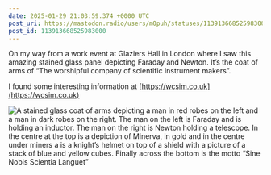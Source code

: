 ```yaml
---
date: 2025-01-29 21:03:59.374 +0000 UTC
post_uri: https://mastodon.radio/users/m0puh/statuses/113913668525983000
post_id: 113913668525983000
---
```

On my way from a work event at Glaziers Hall in London where I saw this amazing stained glass panel depicting Faraday and Newton. It’s the coat of arms of “The worshipful company of scientific instrument makers”.

I found some interesting information at [https://wcsim.co.uk](https://wcsim.co.uk)


![A stained glass coat of arms depicting a man in red robes on the left and a man in dark robes on the right. The man on the left is Faraday and is holding an inductor. The man on the right is Newton holding a telescope. In the centre at the top is a depiction of Minerva, in gold and in the centre under miners a is a knight’s helmet on top of a shield with a picture of a stack of blue and yellow cubes. Finally across the bottom is the motto “Sine Nobis Scientia Languet”](https://mastodon.radio/system/media_attachments/files/113/913/668/306/272/327/original/3c6a502ab92a621d.jpeg)

